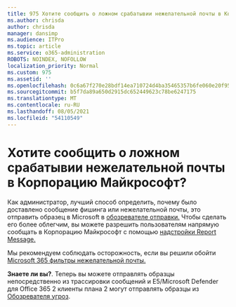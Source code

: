 ```yaml
---
title: 975 Хотите сообщить о ложном срабатывии нежелательной почты в Корпорацию Майкрософт?
ms.author: chrisda
author: chrisda
manager: dansimp
ms.audience: ITPro
ms.topic: article
ms.service: o365-administration
ROBOTS: NOINDEX, NOFOLLOW
localization_priority: Normal
ms.custom: 975
ms.assetid: ''
ms.openlocfilehash: 0c6a67f270e28bdf14ea710724d4ba35465357b6fe060e20f955f7df03c663e5
ms.sourcegitcommit: b5f7da89a650d2915dc652449623c78be6247175
ms.translationtype: MT
ms.contentlocale: ru-RU
ms.lasthandoff: 08/05/2021
ms.locfileid: "54110549"
---
```

# <a name="would-you-like-to-report-a-spam-false-positive-to-microsoft"></a>Хотите сообщить о ложном срабатывии нежелательной почты в Корпорацию Майкрософт?

Как администратор, лучший способ определить, почему было доставлено сообщение фишинга или нежелательной почты, это отправить образец в Microsoft в [обозревателе отправки.](https://protection.office.com/reportsubmission) Чтобы сделать его более облегчим, вы можете разрешить пользователям напрямую сообщать в Корпорацию Майкрософт с помощью [надстройки Report Message.](https://appsource.microsoft.com/product/office/WA104381180?src=office&tab=Overview)

Мы рекомендуем соблюдать осторожность, если вы решили обойти [Microsoft 365 фильтры нежелательной почты.](/exchange/troubleshoot/antispam/cautions-against-bypassing-spam-filters)

**Знаете ли вы?**. Теперь вы [](https://protection.office.com/messagetrace) можете отправлять образцы непосредственно из трассировки сообщений и E5/Microsoft Defender для Office 365 2 клиенты плана 2 могут отправлять образцы из [Обозревателя угроз](/microsoft-365/security/office-365-security/threat-explorer).

